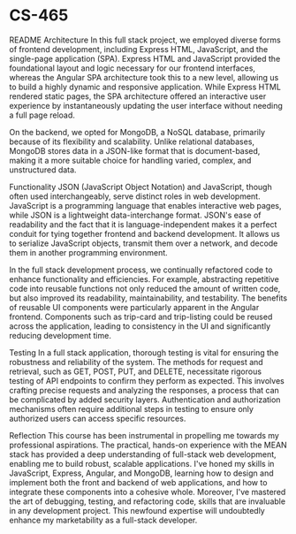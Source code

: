 # CS-465
README
Architecture
In this full stack project, we employed diverse forms of frontend development, including Express HTML, JavaScript, and the single-page application (SPA). Express HTML and JavaScript provided the foundational layout and logic necessary for our frontend interfaces, whereas the Angular SPA architecture took this to a new level, allowing us to build a highly dynamic and responsive application. While Express HTML rendered static pages, the SPA architecture offered an interactive user experience by instantaneously updating the user interface without needing a full page reload.

On the backend, we opted for MongoDB, a NoSQL database, primarily because of its flexibility and scalability. Unlike relational databases, MongoDB stores data in a JSON-like format that is document-based, making it a more suitable choice for handling varied, complex, and unstructured data.

Functionality
JSON (JavaScript Object Notation) and JavaScript, though often used interchangeably, serve distinct roles in web development. JavaScript is a programming language that enables interactive web pages, while JSON is a lightweight data-interchange format. JSON's ease of readability and the fact that it is language-independent makes it a perfect conduit for tying together frontend and backend development. It allows us to serialize JavaScript objects, transmit them over a network, and decode them in another programming environment.

In the full stack development process, we continually refactored code to enhance functionality and efficiencies. For example, abstracting repetitive code into reusable functions not only reduced the amount of written code, but also improved its readability, maintainability, and testability. The benefits of reusable UI components were particularly apparent in the Angular frontend. Components such as trip-card and trip-listing could be reused across the application, leading to consistency in the UI and significantly reducing development time.

Testing
In a full stack application, thorough testing is vital for ensuring the robustness and reliability of the system. The methods for request and retrieval, such as GET, POST, PUT, and DELETE, necessitate rigorous testing of API endpoints to confirm they perform as expected. This involves crafting precise requests and analyzing the responses, a process that can be complicated by added security layers. Authentication and authorization mechanisms often require additional steps in testing to ensure only authorized users can access specific resources.

Reflection
This course has been instrumental in propelling me towards my professional aspirations. The practical, hands-on experience with the MEAN stack has provided a deep understanding of full-stack web development, enabling me to build robust, scalable applications. I've honed my skills in JavaScript, Express, Angular, and MongoDB, learning how to design and implement both the front and backend of web applications, and how to integrate these components into a cohesive whole. Moreover, I've mastered the art of debugging, testing, and refactoring code, skills that are invaluable in any development project. This newfound expertise will undoubtedly enhance my marketability as a full-stack developer.
